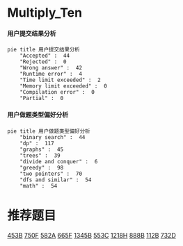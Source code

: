 # Multiply_Ten

<!-- tabs:start -->



#### **用户提交结果分析**

```mermaid
pie title 用户提交结果分析
    "Accepted" :  44
    "Rejected" :  0
    "Wrong answer" :  42
    "Runtime error" :  4
    "Time limit exceeded" :  2
    "Memory limit exceeded" :  0
    "Compilation error" :  0
    "Partial" :  0
```

#### **用户做题类型偏好分析**

```mermaid
pie title 用户做题类型偏好分析
    "binary search" :  44
    "dp" :  117
    "graphs" :  45
    "trees" :  39
    "divide and conquer" :  6
    "greedy" :  98
    "two pointers" :  70
    "dfs and similar" :  54
    "math" :  54
```



<!-- tabs:end -->
# 推荐题目
[453B](https://codeforces.com/contest/453/problem/B)
[750F](https://codeforces.com/contest/750/problem/F)
[582A](https://codeforces.com/contest/582/problem/A)
[665F](https://codeforces.com/contest/665/problem/F)
[1345B](https://codeforces.com/contest/1345/problem/B)
[553C](https://codeforces.com/contest/553/problem/C)
[1218H](https://codeforces.com/contest/1218/problem/H)
[888B](https://codeforces.com/contest/888/problem/B)
[112B](https://codeforces.com/contest/112/problem/B)
[732D](https://codeforces.com/contest/732/problem/D)
